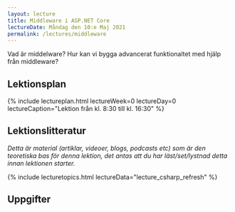```yaml
---
layout: lecture
title: Middleware i ASP.NET Core
lectureDate: Måndag den 10:e Maj 2021
permalink: /lectures/middleware
---
```


Vad är middelware? Hur kan vi bygga advancerat funktionaltet med hjälp från middleware?

## Lektionsplan

{% include lectureplan.html lectureWeek=0 lectureDay=0 lectureCaption="Lektion från kl. 8:30 till kl. 16:30" %}

## Lektionslitteratur
*Detta är material (artiklar, videoer, blogs, podcasts etc) som är den teoretiska bas för denna lektion, det antas att du har läst/set/lystnad detta innan lektionen starter.*

{% include lecturetopics.html lectureData="lecture_csharp_refresh" %}

## Uppgifter
